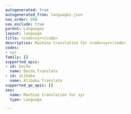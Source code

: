 ```yaml
---
autogenerated: true
autogenerated_from: languages.json
nav_order: 998
nav_exclude: true
parent: Languages
layout: language
title: <code>syr</code>
description: Machine translation for <code>syr</code>
codes:
- syr
family: []
supported_apis:
- id: baidu
  name: Baidu Translate
- id: alibaba
  name: Alibaba Translate
supported_qe_apis: []
seo:
  name: Machine translation for syr
  type: Language

---
```


